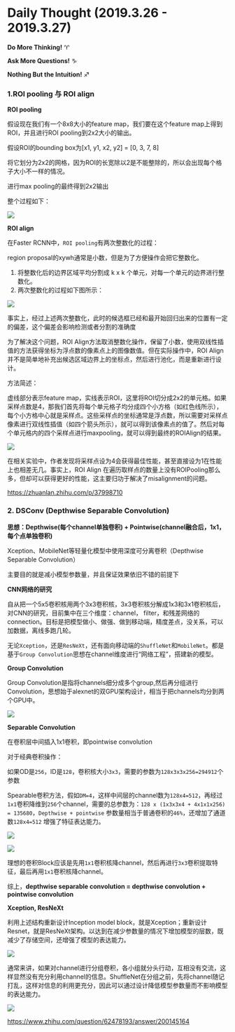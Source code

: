 # Daily Thought (2019.3.26 - 2019.3.27)
**Do More Thinking!** ♈ 

**Ask More Questions!** ♑

**Nothing But the Intuition!** ♐

### 1.ROI pooling 与 ROI align
**ROI pooling**

假设现在我们有一个8x8大小的feature map，我们要在这个feature map上得到ROI，并且进行ROI pooling到2x2大小的输出。

假设ROI的bounding box为[x1, y1, x2, y2] = [0, 3, 7, 8]

将它划分为2x2的网格，因为ROI的长宽除以2是不能整除的，所以会出现每个格子大小不一样的情况。

进行max pooling的最终得到2x2输出

整个过程如下：

![](__pics/ROI_pooling.gif)

**ROI align**

在Faster RCNN中，`ROI pooling`有两次整数化的过程：

region proposal的xywh通常是小数，但是为了方便操作会把它整数化。

1. 将整数化后的边界区域平均分割成 k x k 个单元，对每一个单元的边界进行整数化。
2. 两次整数化的过程如下图所示：

![](__pics/ROI_align_1.jpg)

事实上，经过上述两次整数化，此时的候选框已经和最开始回归出来的位置有一定的偏差，这个偏差会影响检测或者分割的准确度

为了解决这个问题，ROI Align方法取消整数化操作，保留了小数，使用双线性插值的方法获得坐标为浮点数的像素点上的图像数值。但在实际操作中，ROI Align并不是简单地补充出候选区域边界上的坐标点，然后进行池化，而是重新进行设计。

方法简述：

虚线部分表示feature map，实线表示ROI，这里将ROI切分成2x2的单元格。如果采样点数是4，那我们首先将每个单元格子均分成四个小方格（如红色线所示），每个小方格中心就是采样点。这些采样点的坐标通常是浮点数，所以需要对采样点像素进行双线性插值（如四个箭头所示），就可以得到该像素点的值了。然后对每个单元格内的四个采样点进行maxpooling，就可以得到最终的ROIAlign的结果。

![](__pics/ROI_align_2.jpg)

在相关实验中，作者发现将采样点设为4会获得最佳性能，甚至直接设为1在性能上也相差无几。事实上，ROI Align 在遍历取样点的数量上没有ROIPooling那么多，但却可以获得更好的性能，这主要归功于解决了misalignment的问题。

https://zhuanlan.zhihu.com/p/37998710

### 2. DSConv (Depthwise Separable Convolution)

**思想：Depthwise(每个channel单独卷积) + Pointwise(channel融合后，1x1，每个点单独卷积)**

Xception、MobileNet等轻量化模型中使用深度可分离卷积（Depthwise Separable Convolution）

主要目的就是减小模型参数量，并且保证效果依旧不错的前提下

**CNN网络的研究**

自从把一个5x5卷积核用两个3x3卷积核，3x3卷积核分解成1x3和3x1卷积核后，对CNN的研究，目前集中在三个维度：channel， filter，和残差网络的connection。目标是把模型做小、做强、做到移动端，精度差点，没关系，可以加数据，离线多跑几轮。

无论`Xception`，还是`ResNeXt`，还有面向移动端的`ShuffleNet`和`MobileNet`。都是基于`Group Convolution`思想在channel维度进行“网络工程”，搭建新的模型。

**Group Convolution**

Group Convolution是指将channels细分成多个group,然后再分组进行Convolution，思想始于alexnet的双GPU架构设计，相当于把channels均分到两个GPU中。

![](__pics/DSConv_1.jpg)

**Separable Convolution**

在卷积层中间插入1x1卷积，即pointwise convolution

对于经典卷积操作：

如果OD是`256`，ID是`128`，卷积核大小`3x3`，需要的参数为`128x3x3x256=294912`个参数

Spearable卷积方法，假如`DM=4`，这样中间层的channel数为`128x4=512`，再经过`1x1`卷积降维到`256`个channel，需要的总参数为：`128 x (1x3x3x4 + 4x1x1x256) = 135680`，`Depthwise + pointwise` 参数量相当于普通卷积的`46%`，还增加了通道数`128x4=512` 增强了特征表达能力。

![](__pics/DSConv_2.jpg)

![](__pics/DSConv_3.jpg)

理想的卷积Block应该是先用`1x1`卷积核降channel，然后再进行`3x3`卷积提取特征，最后再用`1x1`卷积核降channel。

综上，**depthwise separable convolution = depthwise convolution + pointwise convolution**

**Xception, ResNeXt**

利用上述结构重新设计Inception model block，就是Xception；重新设计Resnet，就是ResNeXt架构。以达到在减少参数量的情况下增加模型的层数，既减少了存储空间，还增强了模型的表达能力。

![](__pics/DSConv_4.jpg)

通常来讲，如果对channel进行分组卷积，各小组就分头行动，互相没有交流，这样显然没有充分利用channel的信息。ShuffleNet在分组之前，先将channel随记打乱，这样对信息的利用更充分，因此可以通过设计降低模型参数量而不影响模型的表达能力。

![](__pics/DSConv_5.jpg)

https://www.zhihu.com/question/62478193/answer/200145164



